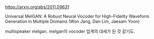 https://arxiv.org/abs/2011.09631

Universal MelGAN: A Robust Neural Vocoder for High-Fidelity Waveform
  Generation in Multiple Domains (Won Jang, Dan Lim, Jaesam Yoon)

multispeaker melgan. melgan이 vocoder 업계의 대세가 된 것 같기도.